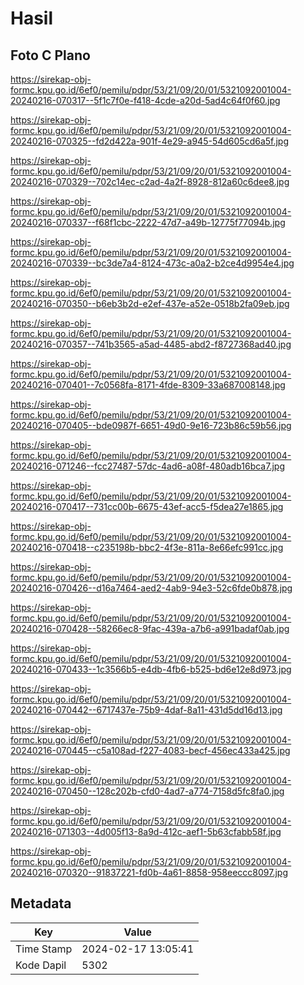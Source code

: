 # Hasil

## Foto C Plano

https://sirekap-obj-formc.kpu.go.id/6ef0/pemilu/pdpr/53/21/09/20/01/5321092001004-20240216-070317--5f1c7f0e-f418-4cde-a20d-5ad4c64f0f60.jpg

https://sirekap-obj-formc.kpu.go.id/6ef0/pemilu/pdpr/53/21/09/20/01/5321092001004-20240216-070325--fd2d422a-901f-4e29-a945-54d605cd6a5f.jpg

https://sirekap-obj-formc.kpu.go.id/6ef0/pemilu/pdpr/53/21/09/20/01/5321092001004-20240216-070329--702c14ec-c2ad-4a2f-8928-812a60c6dee8.jpg

https://sirekap-obj-formc.kpu.go.id/6ef0/pemilu/pdpr/53/21/09/20/01/5321092001004-20240216-070337--f68f1cbc-2222-47d7-a49b-12775f77094b.jpg

https://sirekap-obj-formc.kpu.go.id/6ef0/pemilu/pdpr/53/21/09/20/01/5321092001004-20240216-070339--bc3de7a4-8124-473c-a0a2-b2ce4d9954e4.jpg

https://sirekap-obj-formc.kpu.go.id/6ef0/pemilu/pdpr/53/21/09/20/01/5321092001004-20240216-070350--b6eb3b2d-e2ef-437e-a52e-0518b2fa09eb.jpg

https://sirekap-obj-formc.kpu.go.id/6ef0/pemilu/pdpr/53/21/09/20/01/5321092001004-20240216-070357--741b3565-a5ad-4485-abd2-f8727368ad40.jpg

https://sirekap-obj-formc.kpu.go.id/6ef0/pemilu/pdpr/53/21/09/20/01/5321092001004-20240216-070401--7c0568fa-8171-4fde-8309-33a687008148.jpg

https://sirekap-obj-formc.kpu.go.id/6ef0/pemilu/pdpr/53/21/09/20/01/5321092001004-20240216-070405--bde0987f-6651-49d0-9e16-723b86c59b56.jpg

https://sirekap-obj-formc.kpu.go.id/6ef0/pemilu/pdpr/53/21/09/20/01/5321092001004-20240216-071246--fcc27487-57dc-4ad6-a08f-480adb16bca7.jpg

https://sirekap-obj-formc.kpu.go.id/6ef0/pemilu/pdpr/53/21/09/20/01/5321092001004-20240216-070417--731cc00b-6675-43ef-acc5-f5dea27e1865.jpg

https://sirekap-obj-formc.kpu.go.id/6ef0/pemilu/pdpr/53/21/09/20/01/5321092001004-20240216-070418--c235198b-bbc2-4f3e-811a-8e66efc991cc.jpg

https://sirekap-obj-formc.kpu.go.id/6ef0/pemilu/pdpr/53/21/09/20/01/5321092001004-20240216-070426--d16a7464-aed2-4ab9-94e3-52c6fde0b878.jpg

https://sirekap-obj-formc.kpu.go.id/6ef0/pemilu/pdpr/53/21/09/20/01/5321092001004-20240216-070428--58266ec8-9fac-439a-a7b6-a991badaf0ab.jpg

https://sirekap-obj-formc.kpu.go.id/6ef0/pemilu/pdpr/53/21/09/20/01/5321092001004-20240216-070433--1c3566b5-e4db-4fb6-b525-bd6e12e8d973.jpg

https://sirekap-obj-formc.kpu.go.id/6ef0/pemilu/pdpr/53/21/09/20/01/5321092001004-20240216-070442--6717437e-75b9-4daf-8a11-431d5dd16d13.jpg

https://sirekap-obj-formc.kpu.go.id/6ef0/pemilu/pdpr/53/21/09/20/01/5321092001004-20240216-070445--c5a108ad-f227-4083-becf-456ec433a425.jpg

https://sirekap-obj-formc.kpu.go.id/6ef0/pemilu/pdpr/53/21/09/20/01/5321092001004-20240216-070450--128c202b-cfd0-4ad7-a774-7158d5fc8fa0.jpg

https://sirekap-obj-formc.kpu.go.id/6ef0/pemilu/pdpr/53/21/09/20/01/5321092001004-20240216-071303--4d005f13-8a9d-412c-aef1-5b63cfabb58f.jpg

https://sirekap-obj-formc.kpu.go.id/6ef0/pemilu/pdpr/53/21/09/20/01/5321092001004-20240216-070320--91837221-fd0b-4a61-8858-958eeccc8097.jpg


## Metadata

| Key        | Value               |
| ---------- | ------------------- |
| Time Stamp | 2024-02-17 13:05:41 |
| Kode Dapil | 5302                |



